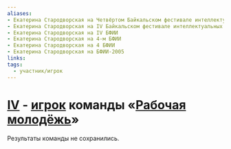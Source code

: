```yaml
---
aliases:
- Екатерина Стародворская на Четвёртом Байкальском фестивале интеллектуальных игр
- Екатерина Стародворская на IV Байкальском фестивале интеллектуальных игр
- Екатерина Стародворская на IV БФИИ
- Екатерина Стародворская на 4-м БФИИ
- Екатерина Стародворская на 4 БФИИ
- Екатерина Стародворская на БФИИ-2005
links:
tags: 
  - участник/игрок
---
```

# [IV](bfii-04-2005.md) - [игрок](starodvorskaya.md)  команды «[Рабочая молодёжь](fort_ross-04-2005.md)» 
Результаты команды не сохранились.